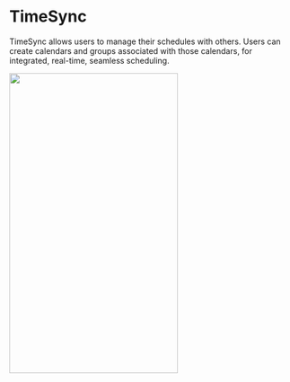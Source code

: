 # TimeSync
TimeSync allows users to manage their schedules with others. Users can create calendars and groups associated with those calendars, for integrated, real-time, seamless scheduling.

<a href="url"><img src="https://cloud.githubusercontent.com/assets/17321303/15102566/f7f6a758-156e-11e6-979b-4b70c91a8b7c.gif" align="left" height="534" width="300" ></a>
